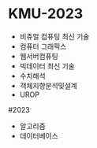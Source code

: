# KMU-2023
- 비쥬얼 컴퓨팅 최신 기술
- 컴퓨터 그래픽스
- 웹서버컴퓨팅
- 빅데이터 최신 기술
- 수치해석
- 객체지향분석및설계
- UROP

#2023
- 알고리즘
- 데이터베이스
